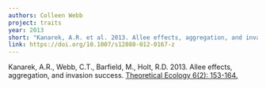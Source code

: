 ```yaml
---
authors: Colleen Webb
project: traits
year: 2013
short: "Kanarek, A.R. et al. 2013. Allee effects, aggregation, and invasion success. Theoretical Ecology 6(2): 153-164."
link: https://doi.org/10.1007/s12080-012-0167-z
---
```


Kanarek, A.R., Webb, C.T., Barfield, M., Holt, R.D. 2013. Allee effects, aggregation, and invasion success. [Theoretical Ecology 6(2): 153-164.](https://doi.org/10.1007/s12080-012-0167-z)
